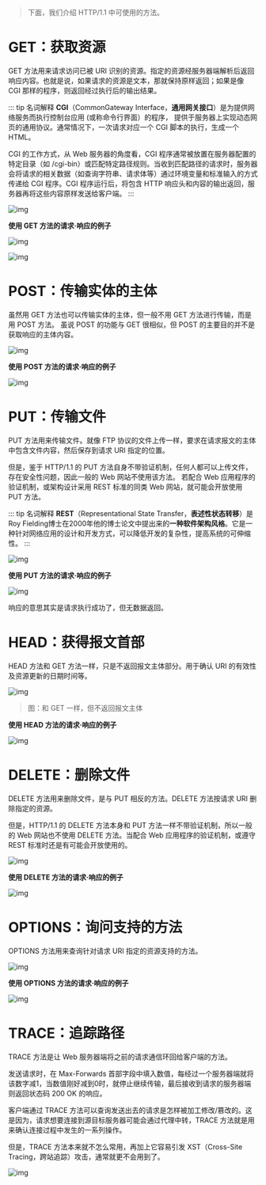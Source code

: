 > 下面，我们介绍 HTTP/1.1 中可使用的方法。

# GET：获取资源
GET 方法用来请求访问已被 URI 识别的资源。指定的资源经服务器端解析后返回响应内容。也就是说，如果请求的资源是文本，那就保持原样返回；如果是像 CGI 那样的程序，则返回经过执行后的输出结果。

::: tip 名词解释
**CGI**（CommonGateway Interface，**通用网关接口**）是为提供网络服务而执行控制台应用 (或称命令行界面）的程序，
提供于服务器上实现动态网页的通用协议。通常情况下，一次请求对应一个 CGI 脚本的执行，生成一个 HTML。

CGI 的工作方式，从 Web 服务器的角度看，CGI 程序通常被放置在服务器配置的特定目录（如 /cgi-bin）或匹配特定路径规则。当收到匹配路径的请求时，服务器会将请求的相关数据（如查询字符串、请求体等）通过环境变量和标准输入的方式传递给 CGI 程序。CGI 程序运行后，将包含 HTTP 响应头和内容的输出返回，服务器再将这些内容原样发送给客户端。
:::

![img](./assets/09.png)

**使用 GET 方法的请求·响应的例子**

![img](./assets/10.png)

![img](./assets/11.png)



# POST：传输实体的主体
虽然用 GET 方法也可以传输实体的主体，但一般不用 GET 方法进行传输，而是用 POST 方法。
虽说 POST 的功能与 GET 很相似，但 POST 的主要目的并不是获取响应的主体内容。

![img](./assets/12.png)

**使用 POST 方法的请求·响应的例子**

![img](./assets/13.png)



# PUT：传输文件
PUT 方法用来传输文件。就像 FTP 协议的文件上传一样，要求在请求报文的主体中包含文件内容，然后保存到请求 URI 指定的位置。

但是，鉴于 HTTP/1.1 的 PUT 方法自身不带验证机制，任何人都可以上传文件，存在安全性问题，因此一般的 Web 网站不使用该方法。
若配合 Web 应用程序的验证机制，或架构设计采用 REST 标准的同类 Web 网站，就可能会开放使用 PUT 方法。

::: tip 名词解释
**REST**（Representational State Transfer，**表述性状态转移**）是Roy Fielding博士在2000年他的博士论文中提出来的**一种软件架构风格**。它是一种针对网络应用的设计和开发方式，可以降低开发的复杂性，提高系统的可伸缩性。
:::

![img](./assets/14.png)

**使用 PUT 方法的请求·响应的例子**

![img](./assets/15.png)

响应的意思其实是请求执行成功了，但无数据返回。



# HEAD：获得报文首部
HEAD 方法和 GET 方法一样，只是不返回报文主体部分。用于确认 URI 的有效性及资源更新的日期时间等。

![img](./assets/16.png)
> 图：和 GET 一样，但不返回报文主体

**使用 HEAD 方法的请求·响应的例子**

![img](./assets/17.png)



# DELETE：删除文件
DELETE 方法用来删除文件，是与 PUT 相反的方法。DELETE 方法按请求 URI 删除指定的资源。

但是，HTTP/1.1 的 DELETE 方法本身和 PUT 方法一样不带验证机制，所以一般的 Web 网站也不使用 DELETE 方法。当配合 Web 应用程序的验证机制，或遵守 REST 标准时还是有可能会开放使用的。

![img](./assets/18.png)

**使用 DELETE 方法的请求·响应的例子**

![img](./assets/19.png)



# OPTIONS：询问支持的方法
OPTIONS 方法用来查询针对请求 URI 指定的资源支持的方法。

![img](./assets/20.png)

**使用 OPTIONS 方法的请求·响应的例子**

![img](./assets/21.png)



# TRACE：追踪路径
TRACE 方法是让 Web 服务器端将之前的请求通信环回给客户端的方法。

发送请求时，在 Max-Forwards 首部字段中填入数值，每经过一个服务器端就将该数字减1，当数值刚好减到0时，就停止继续传输，最后接收到请求的服务器端则返回状态码 200 OK 的响应。

客户端通过 TRACE 方法可以查询发送出去的请求是怎样被加工修改/篡改的。这是因为，请求想要连接到源目标服务器可能会通过代理中转，TRACE 方法就是用来确认连接过程中发生的一系列操作。

但是，TRACE 方法本来就不怎么常用，再加上它容易引发 XST（Cross-Site Tracing，跨站追踪）攻击，通常就更不会用到了。

![img](./assets/22.png)
